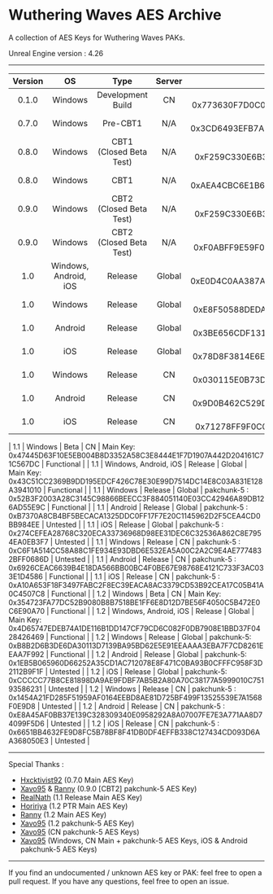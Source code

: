 # Wuthering Waves AES Archive

A collection of AES Keys for Wuthering Waves PAKs.

Unreal Engine version : 4.26

___

| Version | OS | Type | Server |                                AES Keys                                 | Status |
|:-------:|:--:|:----:|:-------:|:----------------------------------------------------------------------:|:------:|
| 0.1.0 | Windows | Development Build | CN | Main Key: 0x773630F7D0C0516311D0598C538EB94AABAD423208F3633A98E34513557DE2C5 | Functional |
| 0.7.0 | Windows | Pre-CBT1 | N/A | Main Key: 0x3CD6493EFB7AE59DC3452D0F9CFF44D2CAD4BDC1FBA00DF7CC4FA4707A81AD75 | Functional |
| 0.8.0 | Windows | CBT1 (Closed Beta Test) | N/A | Main Key: 0xF259C330E6B308BF34086CF30013241A1277F6E25D8F580746C2E8829EA1E15F | Functional |
| 0.8.0 | Windows | CBT1 | N/A | pakchunk-5: 0xAEA4CBC6E1B6CCCD49F2426087AFDDC1F84662B45019BB6CBFFD62F470AFCDD5 | Functional |
| 0.9.0 | Windows | CBT2 (Closed Beta Test) | N/A | Main Key: 0xF259C330E6B308BF34086CF30013241A1277F6E25D8F580746C2E8829EA1E15F | Functional |
| 0.9.0 | Windows | CBT2 (Closed Beta Test) | N/A | pakchunk-5: 0xF0ABFF9E59F0A1C5723AA146CBC190B641E5528E18F2AF1AA364A741E80E3EC8 | Functional |
| 1.0 | Windows, Android, iOS | Release | Global | Main Key: 0xE0D4C0AA387A268B29C397E3C0CAD934522EFC96BE5526D6288EA26351CDACC9 | Functional |
| 1.0 | Windows | Release | Global | pakchunk-5 : 0xE8F50588DEDAE3C5158E78FA7349A2C1E09CEC20B4A0FA4B2CF82C0ADDEFE2EA | Functional |
| 1.0 | Android | Release | Global | pakchunk-5 : 0x3BE656CDF13186E14E15E2A088FDB6D888DF8890501305F882B6751D655BC91D | Untested |
| 1.0 | iOS | Release | Global | pakchunk-5 : 0x78D8F3814E6EB5AE71466DEDE1BA6F1C22DB5769455924B9D10A4C3E89E364D9 | Untested |
| 1.0 | Windows | Release | CN | pakchunk-5 : 0x030115E0B73D89503D64D89FA4CA4966C16FC3B366AEE6A1BE3954F5EDD09661 | Untested |
| 1.0 | Android | Release | CN | pakchunk-5 : 0x9D0B462C529DBA54DF23E18FAA758591798ED477AC664316F1C1F97992F0C3CE | Untested |
| 1.0 | iOS | Release | CN | pakchunk-5 : 0x71278FF9F0C0B607908EFCAC4EA412E763144F011746EE0BF55A86EE950DE787 | Untested |

| 1.1 | Windows | Beta | CN | Main Key: 0x47445D63F10E5EB004B8D3352A58C3E8444E1F7D1907A442D204161C71C567DC | Functional |
| 1.1 | Windows, Android, iOS | Release | Global | Main Key: 0x43C51CC2369B9DD195EDCF426C78E30E99D7514DC14E8C03A831E128A3941010 | Functional |
| 1.1 | Windows | Release | Global | pakchunk-5 : 0x52B3F2003A28C3145C98866BEECC3F884051140E03CC42946A89DB126AD55E9C | Functional |
| 1.1 | Android | Release | Global | pakchunk-5 : 0xB7370A8CB4BF5BECACA1325DDC0FF17F7E20C1145962D2F5CEA4CD0BB984EE | Untested |
| 1.1 | iOS | Release | Global | pakchunk-5 : 0x274CEFEA28768C320ECA33736968D98EE31DEC6C32536A862C8E7954EA0EB3F7 | Untested |
| 1.1 | Windows | Release | CN | pakchunk-5 : 0xC6F1A514CC58A88C1FE934E93DBD6E532EA5A00C2A2C9E4AE7774832BFF0686D | Untested |
| 1.1 | Android | Release | CN | pakchunk-5 : 0x6926CEAC6639B4E18DA566BB00BC4F0BE67E98768E4121C733F3AC033E1D4586 | Functional |
| 1.1 | iOS | Release | CN | pakchunk-5 : 0xA10A653F18F3497FABC2F8EC39EACA8AC3379CD53B92CEA17C05B41A0C4507C8 | Functional |
| 1.2 | Windows | Beta | CN | Main Key: 0x354723FA77DC52B9080B8B7518BE1FF6E8D12D7BE56F4050C5B472E0C6E90A70 | Functional |
| 1.2 | Windows, Android, iOS | Release | Global | Main Key: 0x4D65747EDEB74A1DE116B1DD147CF79CD6C082F0DB7908E1BBD37F0428426469 | Functional |
| 1.2 | Windows | Release | Global | pakchunk-5: 0xB8B2D6B3DE6DA30113D7139BA95BD62E5E91EEAAAA3EBA7F7CD8261EEAA7F992 | Functional |
| 1.2 | Android | Release | Global | pakchunk-5: 0x1EB5B065960D66252A35CD1AC712078E8F471C0BA93B0CFFFC958F3D2112B9F1F | Untested |
| 1.2 | iOS | Release | Global | pakchunk-5: 0xCCCCC77B8CE81898DA9AE9FDBF7AB5B2A80A70C38177A5999010C75193586231 | Untested |
| 1.2 | Windows | Release | CN | pakchunk-5 : 0x1454A21FD285F51959AF0164EEBD8AE81D725BF499F13525539E7A1568F0E9D8 | Untested |
| 1.2 | Android | Release | CN | pakchunk-5 : 0xE8A45AF0BB37E139C328309340E0958292A8A07007FE7E3A771AA8D74099F5D6 | Untested |
| 1.2 | iOS | Release | CN | pakchunk-5 : 0x6651BB4632FE9D8FC5B78BF8F41DB0DF4EFFB338C127434CD093D6AA368050E3 | Untested |
___
Special Thanks : 
- [Hxcktivist92](https://github.com/Hxcktivist92) (0.7.0 Main AES Key)
- [Xavo95](https://github.com/xavo95) & [Ranny](https://github.com/Rannytheory) (0.9.0 [CBT2] pakchunk-5 AES Key)
- [RealNath](https://github.com/RealNath) (1.1 Release Main AES Key)
- [Hoririya](https://github.com/Hororiya) (1.2 PTR Main AES Key)
- [Ranny](https://github.com/Rannytheory) (1.2 Main AES Key)
- [Xavo95](https://github.com/xavo95) (1.2 pakchunk-5 AES Key)
- [Xavo95](https://github.com/xavo95) (CN pakchunk-5 AES Keys)
- [Xavo95](https://github.com/xavo95) (Windows, CN Main + pakchunk-5 AES Keys, iOS & Android pakchunk-5 AES Keys)

___
If you find an undocumented / unknown AES key or PAK: feel free to open a pull request. If you have any
questions, feel free to open an issue.
